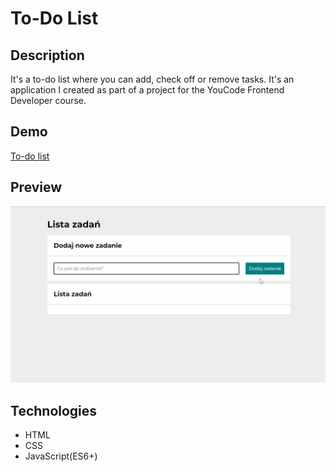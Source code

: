 # To-Do List

## Description

It's a to-do list where you can add, check off or remove tasks. It's an application I created as part of a project for the YouCode Frontend Developer course.

## Demo

[To-do list](https://krystiangreblowski.github.io/to-do-list)

## Preview

![To-do list demo](images/demo.gif)

## Technologies
- HTML
- CSS
- JavaScript(ES6+)
